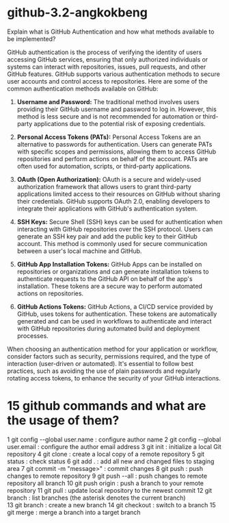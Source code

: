 # github-3.2-angkokbeng

Explain what is GitHub Authentication and how what methods available to be implemented?

GitHub authentication is the process of verifying the identity of users accessing GitHub services, ensuring that only authorized individuals or systems can interact with repositories, issues, pull requests, and other GitHub features. GitHub supports various authentication methods to secure user accounts and control access to repositories. Here are some of the common authentication methods available on GitHub:

1. **Username and Password:** The traditional method involves users providing their GitHub username and password to log in. However, this method is less secure and is not recommended for automation or third-party applications due to the potential risk of exposing credentials.

2. **Personal Access Tokens (PATs):** Personal Access Tokens are an alternative to passwords for authentication. Users can generate PATs with specific scopes and permissions, allowing them to access GitHub repositories and perform actions on behalf of the account. PATs are often used for automation, scripts, or third-party applications.

3. **OAuth (Open Authorization):** OAuth is a secure and widely-used authorization framework that allows users to grant third-party applications limited access to their resources on GitHub without sharing their credentials. GitHub supports OAuth 2.0, enabling developers to integrate their applications with GitHub's authentication system.

4. **SSH Keys:** Secure Shell (SSH) keys can be used for authentication when interacting with GitHub repositories over the SSH protocol. Users can generate an SSH key pair and add the public key to their GitHub account. This method is commonly used for secure communication between a user's local machine and GitHub.

5. **GitHub App Installation Tokens:** GitHub Apps can be installed on repositories or organizations and can generate installation tokens to authenticate requests to the GitHub API on behalf of the app's installation. These tokens are a secure way to perform automated actions on repositories.

6. **GitHub Actions Tokens:** GitHub Actions, a CI/CD service provided by GitHub, uses tokens for authentication. These tokens are automatically generated and can be used in workflows to authenticate and interact with GitHub repositories during automated build and deployment processes.

When choosing an authentication method for your application or workflow, consider factors such as security, permissions required, and the type of interaction (user-driven or automated). It's essential to follow best practices, such as avoiding the use of plain passwords and regularly rotating access tokens, to enhance the security of your GitHub interactions.

# 15 github commands and what are the usage of them?

1	git config --global user.name : configure author name
2	git config --global user.email : configure the author email address
3	git init : initialize a local Git repository
4	git clone : create a local copy of a remote repository
5	git status : check status
6	git add . :  add all new and changed files to staging area
7	git commit -m "message>" : commit changes
8	git push : push changes to remote repository
9	git push --all : push changes to remote repository all branch
10	git push origin <branch name> : push a branch to your remote repository
11	git pull : update local repository to the newest commit
12	git branch : list branches (the asterisk denotes the current branch)	
13	git branch <branch name> : create a new branch
14	git checkout <branch name> : switch to a branch	
15	git merge <source branch> <target branch> : merge a branch into a target branch

